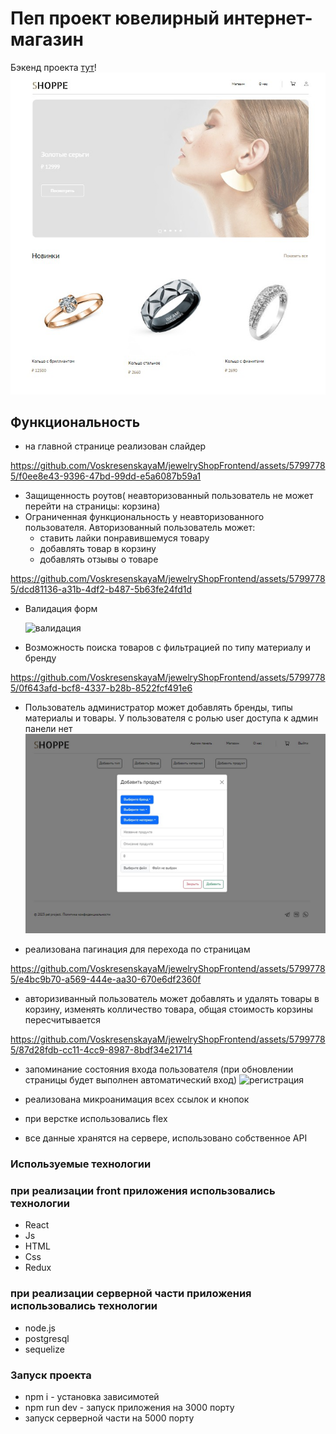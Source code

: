 


# Пеп проект ювелирный интернет-магазин

Бэкенд проекта [тут](https://github.com/VoskresenskayaM/jewelryShopServer?tab=readme-ov-file)!
![Главная](https://github.com/VoskresenskayaM/jewelryShopFrontend/blob/main/src/images/imagesForReadme/%D0%93%D0%BB%D0%B0%D0%B2%D0%BD%D0%B0%D1%8F.jpg )

## Функциональность
- на главной странице реализован слайдер

https://github.com/VoskresenskayaM/jewelryShopFrontend/assets/57997785/f0ee8e43-9396-47bd-99dd-e5a6087b59a1

- Защищенность роутов( неавторизованный пользователь не может перейти на страницы: корзина)
- Ограниченная функциональность у неавторизованного пользователя.
  Авторизованный пользователь может:  
  - ставить лайки понравившемуся товару
  - добавлять товар в корзину
  - добавлять отзывы о товаре


https://github.com/VoskresenskayaM/jewelryShopFrontend/assets/57997785/dcd81136-a31b-4df2-b487-5b63fe24fd1d


- Валидация форм
  
  ![валидация](https://github.com/VoskresenskayaM/jewelryShopFrontend/assets/57997785/5c68f178-715d-489a-aa49-2a4e551b2187)

- Возможность поиска товаров с фильтрацией по типу материалу и бренду
  
https://github.com/VoskresenskayaM/jewelryShopFrontend/assets/57997785/0f643afd-bcf8-4337-b28b-8522fcf491e6

- Пользователь администратор может добавлять бренды, типы материалы и товары. У пользователя с ролью user доступа к админ панели нет
![админ панель](https://github.com/VoskresenskayaM/jewelryShopFrontend/blob/main/src/images/imagesForReadme/%D0%B0%D0%B4%D0%BC%D0%B8%D0%BD%D0%BF%D0%B0%D0%BD%D0%B5%D0%BB%D1%8C1.jpg)

- реализована пагинация для перехода по страницам
  
https://github.com/VoskresenskayaM/jewelryShopFrontend/assets/57997785/e4bc9b70-a569-444e-aa30-670e6df2360f

- авторизиванный пользователь может добавлять и удалять товары в корзину, изменять колличество товара, общая стоимость корзины пересчитывается
  
https://github.com/VoskresenskayaM/jewelryShopFrontend/assets/57997785/87d28fdb-cc11-4cc9-8987-8bdf34e21714

- запоминание состояния входа пользователя (при обновлении страницы будет выполнен автоматический вход)
![регистрация](https://github.com/VoskresenskayaM/jewelryShopFrontend/assets/57997785/ec9db039-7209-4b87-ba16-29a219aaa611)

- реализована микроанимация всех ссылок и кнопок
- при верстке использовались flex 
- все данные хранятся на сервере, использовано собственное API


### Используемые технологии
### при реализации front приложения использовались технологии
- React
- Js
- HTML
- Сss
- Redux
### при реализации серверной части приложения использовались технологии
- node.js
- postgresql
- sequelize

### Запуск проекта
- npm i - установка зависимотей
- npm run dev - запуск приложения на 3000 порту
- запуск серверной части на 5000 порту
